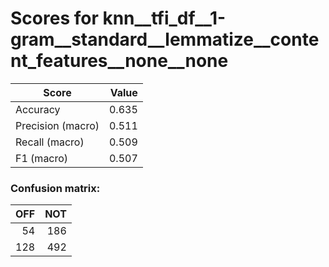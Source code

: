 # Scores for knn__tfi_df__1-gram__standard__lemmatize__content_features__none__none
|      Score      |Value|
|-----------------|----:|
|Accuracy         |0.635|
|Precision (macro)|0.511|
|Recall (macro)   |0.509|
|F1 (macro)       |0.507|

### Confusion matrix:
|OFF|NOT|
|--:|--:|
| 54|186|
|128|492|
